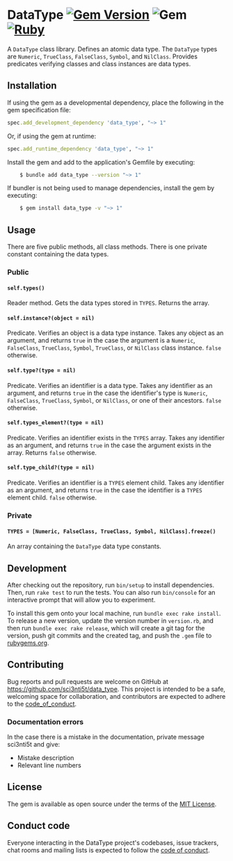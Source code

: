 # DataType [![Gem Version](https://badge.fury.io/rb/data_type.svg)](https://badge.fury.io/rb/data_type) ![Gem](https://img.shields.io/gem/dt/data_type) [![Ruby](https://github.com/sci3nti5t/data_type/actions/workflows/ruby.yml/badge.svg)](https://github.com/sci3nti5t/data_type/actions/workflows/ruby.yml)

A `DataType` class library. Defines an atomic data type. The `DataType` types are
`Numeric`, `TrueClass`, `FalseClass`, `Symbol`, and `NilClass`. Provides predicates
verifying classes and class instances are data types. 

## Installation

If using the gem as a developmental dependency, place the following in the gem
specification file:

```ruby
spec.add_development_dependency 'data_type', "~> 1"
```

Or, if using the gem at runtime:

```ruby
spec.add_runtime_dependency 'data_type', "~> 1"
```
Install the gem and add to the application's Gemfile by executing:

```bash
    $ bundle add data_type --version "~> 1"
```

If bundler is not being used to manage dependencies, install the gem by executing:

```bash
    $ gem install data_type -v "~> 1"
```

## Usage

There are five public methods, all class methods. There is one private constant
containing the data types.

### Public 

#### `self.types()`

Reader method. Gets the data types stored in `TYPES`. Returns the array.

#### `self.instance?(object = nil)`

Predicate. Verifies an object is a data type instance. Takes any object as an
argument, and returns `true` in the case the argument is a `Numeric`, `FalseClass`,
`TrueClass`, `Symbol`, `TrueClass`, or `NilClass` class instance. `false` otherwise.

#### `self.type?(type = nil)`

Predicate. Verifies an identifier is a data type. Takes any identifier as an
argument, and returns `true` in the case the identifier's type is `Numeric`,
`FalseClass`, `TrueClass`, `Symbol`, or `NilClass`, or one of their ancestors. `false` otherwise.

#### `self.types_element?(type = nil)`

Predicate. Verifies an identifier exists in the `TYPES` array. Takes any
identifier as an argument, and returns `true` in the case the argument exists in
the array. Returns `false` otherwise.

#### `self.type_child?(type = nil)`

Predicate. Verifies an identifier is a `TYPES` element child. Takes any
identifier as an argument, and returns `true` in the case the identifier is a
`TYPES` element child. `false` otherwise.

### Private

#### `TYPES = [Numeric, FalseClass, TrueClass, Symbol, NilClass].freeze()`

An array containing the `DataType` data type constants.

## Development

After checking out the repository, run `bin/setup` to install dependencies.
Then, run `rake test` to run the tests. You can also run `bin/console` for an
interactive prompt that will allow you to experiment.

To install this gem onto your local machine, run `bundle exec rake install`. To
release a new version, update the version number in `version.rb`, and then run
`bundle exec rake release`, which will create a git tag for the version, push
git commits and the created tag, and push the `.gem` file to
[rubygems.org](https:/rubygems.org).

## Contributing

Bug reports and pull requests are welcome on GitHub at
https://github.com/sci3nti5t/data_type. This project is intended to be a safe,
welcoming space for collaboration, and contributors are expected to adhere to
the
[code_of_conduct](https://github.com/sci3nti5t/data_type/blob/main/CODE_OF_CONDUCT.md).

### Documentation errors

In the case there is a mistake in the documentation, private message sci3nti5t
and give:
* Mistake description
* Relevant line numbers

## License

The gem is available as open source under the terms of the 
[MIT License](https://opensource.org/licenses/MIT).

## Conduct code

Everyone interacting in the DataType project's codebases, issue trackers, chat
 rooms and mailing lists is expected to follow the 
[code of conduct](https://github.com/sci3nti5t/data_type/blob/main/CODE_OF_CONDUCT.md).
